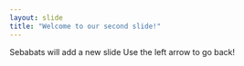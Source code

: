 ```yaml
---
layout: slide
title: "Welcome to our second slide!"
---
```

Sebabats will add a new slide
Use the left arrow to go back!
